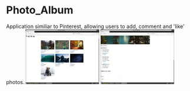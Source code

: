 # Photo_Album
Application similiar to Pinterest, allowing users to add, comment and 'like' photos.
<img src="photoalbum/static/images/photo_album_01.png" alt="Photoalbum" width="200" height="150"/>
<img src="photoalbum/static/images/photo_album_02.png" alt="Photoalbum" width="200" height="150"/>
